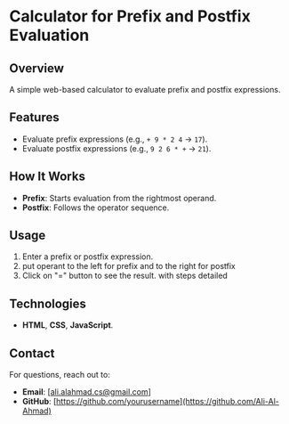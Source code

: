 # Calculator for Prefix and Postfix Evaluation

## Overview
A simple web-based calculator to evaluate prefix and postfix expressions.

## Features
- Evaluate prefix expressions (e.g., `+ 9 * 2 4` → `17`).
- Evaluate postfix expressions (e.g., `9 2 6 * +` → `21`).

## How It Works
- **Prefix**: Starts evaluation from the rightmost operand.
- **Postfix**: Follows the operator sequence.

## Usage
1. Enter a prefix or postfix expression.
2. put operant to the left for prefix and to the right for postfix
3. Click on "=" button to see the result. with steps detailed

## Technologies
- **HTML**, **CSS**, **JavaScript**.

## Contact
For questions, reach out to:
- **Email**: [ali.alahmad.cs@gmail.com]
- **GitHub**: [https://github.com/yourusername](https://github.com/Ali-Al-Ahmad)

